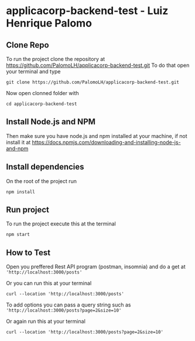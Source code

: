 # applicacorp-backend-test - Luiz Henrique Palomo

## Clone Repo
To run the project clone the repository at https://github.com/PalomoLH/applicacorp-backend-test.git
To do that open your terminal and type

```
git clone https://github.com/PalomoLH/applicacorp-backend-test.git
```

Now open clonned folder with

```
cd applicacorp-backend-test
```

## Install Node.js and NPM
Then make sure you have node.js and npm installed at your machine, if not install it at https://docs.npmjs.com/downloading-and-installing-node-js-and-npm

## Install dependencies
On the root of the project run

```
npm install
```

## Run project
To run the project execute this at the terminal

```
npm start
```

## How to Test
Open you preffered Rest API program (postman, insomnia) and do a get at `'http://localhost:3000/posts'`

Or you can run this at your terminal

```
curl --location 'http://localhost:3000/posts'
```

To add options you can pass a query string such as `'http://localhost:3000/posts?page=2&size=10'`

Or again run this at your terminal

```
curl --location 'http://localhost:3000/posts?page=2&size=10'
```